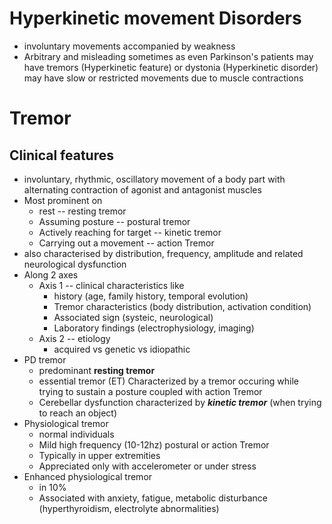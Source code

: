 # Hyperkinetic movement Disorders
- involuntary movements accompanied by weakness
- Arbitrary and misleading sometimes as even Parkinson's patients may have tremors (Hyperkinetic feature) or dystonia (Hyperkinetic disorder) may have slow or restricted movements due to muscle contractions 
# Tremor
## Clinical features
- involuntary, rhythmic, oscillatory movement of a body part with alternating contraction of agonist and antagonist muscles 
- Most prominent on 
    - rest -- resting tremor
    - Assuming posture -- postural tremor 
    - Actively reaching for target -- kinetic tremor
    - Carrying out a movement -- action Tremor 
- also characterised by distribution, frequency, amplitude and related neurological dysfunction
- Along 2 axes 
    - Axis 1 -- clinical characteristics like
        - history (age, family history, temporal evolution)
        - Tremor characteristics (body distribution, activation condition)
        - Associated sign (systeic, neurological)
        - Laboratory findings (electrophysiology, imaging)
    - Axis 2 -- etiology 
        - acquired vs genetic vs idiopathic
- PD tremor 
    - predominant **resting tremor**
    - essential tremor (ET) Characterized by a tremor occuring while trying to sustain a posture coupled with action Tremor 
    - Cerebellar dysfunction characterized by ***kinetic tremor*** (when trying to reach an object)
- Physiological tremor 
    - normal individuals
    - Mild high frequency (10-12hz) postural or action Tremor 
    - Typically in upper extremities
    - Appreciated only with accelerometer or under stress 
- Enhanced physiological tremor
    - in 10% 
    - Associated with anxiety, fatigue, metabolic disturbance (hyperthyroidism, electrolyte abnormalities)